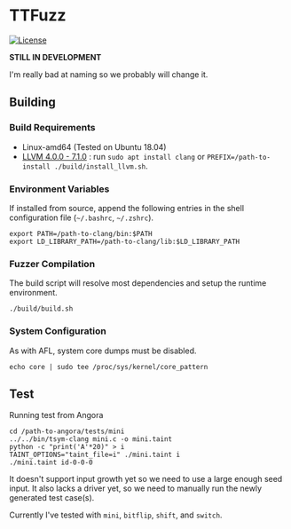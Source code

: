 # TTFuzz

[![License](https://img.shields.io/badge/License-Apache%202.0-blue.svg)](https://opensource.org/licenses/Apache-2.0)

**STILL IN DEVELOPMENT**

I'm really bad at naming so we probably will change it.

## Building

### Build Requirements

- Linux-amd64 (Tested on Ubuntu 18.04)
- [LLVM 4.0.0 - 7.1.0](http://llvm.org/docs/index.html) :
  run `sudo apt install clang` or
  `PREFIX=/path-to-install ./build/install_llvm.sh`.

### Environment Variables

If installed from source,
append the following entries in the shell configuration file (`~/.bashrc`, `~/.zshrc`).

```
export PATH=/path-to-clang/bin:$PATH
export LD_LIBRARY_PATH=/path-to-clang/lib:$LD_LIBRARY_PATH
```

### Fuzzer Compilation

The build script will resolve most dependencies and setup the 
runtime environment.

```shell
./build/build.sh
```

### System Configuration

As with AFL, system core dumps must be disabled.

```shell
echo core | sudo tee /proc/sys/kernel/core_pattern
```

## Test
Running test from Angora
```
cd /path-to-angora/tests/mini
../../bin/tsym-clang mini.c -o mini.taint
python -c "print('A'*20)" > i
TAINT_OPTIONS="taint_file=i" ./mini.taint i
./mini.taint id-0-0-0
```

It doesn't support input growth yet so we need to use a large enough
seed input. It also lacks a driver yet, so we need to manually run
the newly generated test case(s).

Currently I've tested with `mini`, `bitflip`, `shift`, and `switch`.
